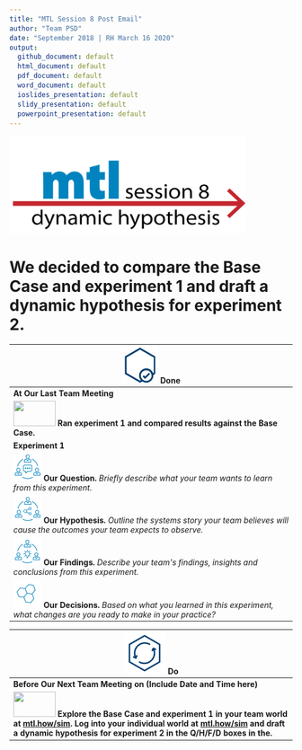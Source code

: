 ```yaml
---
title: "MTL Session 8 Post Email"
author: "Team PSD"
date: "September 2018 | RH March 16 2020"
output: 
  github_document: default
  html_document: default
  pdf_document: default
  word_document: default
  ioslides_presentation: default
  slidy_presentation: default
  powerpoint_presentation: default
---
```



<!-- MTL Logo, HTML img tag -->
[<img src = "https://github.com/lzim/teampsd/blob/master/resources/title_slides/mtl_s08_dynamic_hypothesis_title.png"
     height = "175" width = "420">](https://github.com/lzim/teampsd/blob/master/mtl_facilitate_workgroup/learner_see/mtl_session08_see.md) 

# We decided to compare the Base Case and experiment 1 and draft a dynamic hypothesis for experiment 2.

<!-- Do/Done Tables -->
| <img src = "https://raw.githubusercontent.com/lzim/teampsd/master/resources/icons/done.png" height = "65" width = "65"> **Done** | 
| --- |
|**At Our Last Team Meeting**|
| [<img src = "https://raw.githubusercontent.com/lzim/teampsd/master/resources/logos/mtl_how_sim.png" height = "45" width = "75">](http://mtl.how/sim) **Ran experiment 1 and compared results against the Base Case.** |
**Experiment 1** |
<img src = "https://raw.githubusercontent.com/lzim/teampsd/master/resources/icons/mtl_question.png" height = "50" width = "50" style = "display: inline-block"/> **Our Question.** *Briefly describe what your team wants to learn from this experiment.* |
<img src = "https://raw.githubusercontent.com/lzim/teampsd/master/resources/icons/mtl_hypothesis.png" height = "50" width = "50" style = "display: inline-block"/> **Our Hypothesis.** *Outline the systems story your team believes will cause the outcomes your team expects to observe.*| 
<img src = "https://raw.githubusercontent.com/lzim/teampsd/master/resources/icons/mtl_findings.png" height = "50" width = "50" style = "display: inline-block"/> **Our Findings.** *Describe your team's findings, insights and conclusions from this experiment.*  |
  <img src = "https://raw.githubusercontent.com/lzim/teampsd/master/resources/icons/mtl_decisions.png" height = "50" width = "50" style = "display: inline-block"/> **Our Decisions.** *Based on what you learned in this experiment, what changes are you ready to make in your practice?*  |

<img src = "https://raw.githubusercontent.com/lzim/teampsd/master/resources/icons/do.png" height = "75" width = "75"> **Do** |
| --- |
|**Before Our Next Team Meeting on (Include Date and Time here)**|
|[<img src = "https://raw.githubusercontent.com/lzim/teampsd/master/resources/logos/mtl_how_sim.png" height = "45" width = "75">](http://mtl.how/sim) **Explore the Base Case and experiment 1 in your team world at [mtl.how/sim](https://mtl.how/sim). Log into your individual world at [mtl.how/sim](https://mtl.how/sim) and draft a dynamic hypothesis for experiment 2 in the Q/H/F/D boxes in the.**  |

